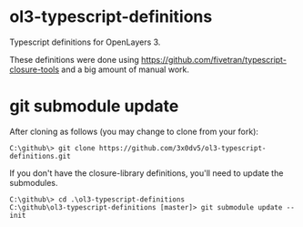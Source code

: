 # ol3-typescript-definitions
Typescript definitions for OpenLayers 3.

These definitions were done using https://github.com/fivetran/typescript-closure-tools and a big amount of manual work.

# git submodule update
After cloning as follows (you may change to clone from your fork): 
```
C:\github\> git clone https://github.com/3x0dv5/ol3-typescript-definitions.git 
```

If you don't have the closure-library definitions, you'll need to update the submodules. 
```
C:\github\> cd .\ol3-typescript-definitions
C:\github\ol3-typescript-definitions [master]> git submodule update --init
```
